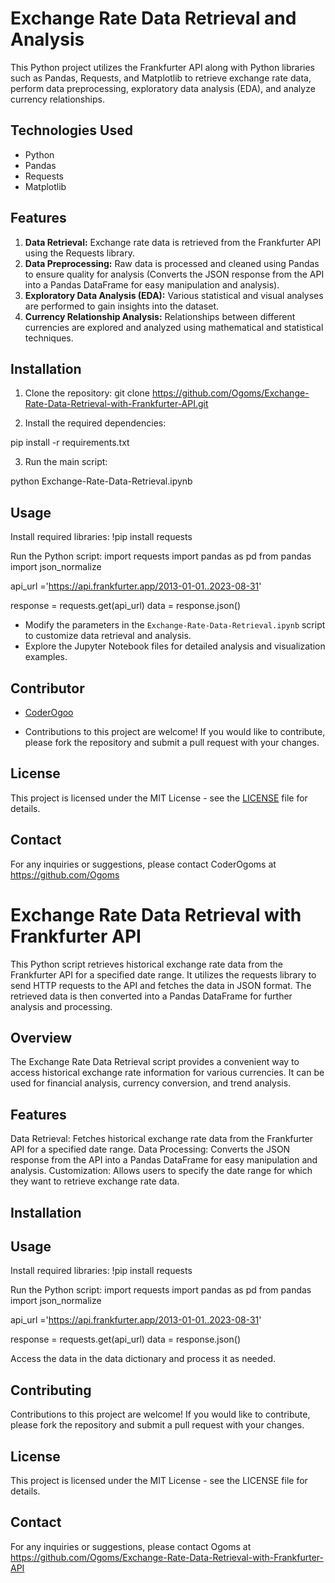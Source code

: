 # Exchange Rate Data Retrieval and Analysis

This Python project utilizes the Frankfurter API along with Python libraries such as Pandas, Requests, and Matplotlib to retrieve exchange rate data, perform data preprocessing, exploratory data analysis (EDA), and analyze currency relationships.

## Technologies Used

- Python
- Pandas
- Requests
- Matplotlib

## Features

1. **Data Retrieval:** Exchange rate data is retrieved from the Frankfurter API using the Requests library.
2. **Data Preprocessing:** Raw data is processed and cleaned using Pandas to ensure quality for analysis (Converts the JSON response from the API into a Pandas DataFrame for easy manipulation and analysis).
3. **Exploratory Data Analysis (EDA):** Various statistical and visual analyses are performed to gain insights into the dataset.
4. **Currency Relationship Analysis:** Relationships between different currencies are explored and analyzed using mathematical and statistical techniques.

## Installation

1. Clone the repository:
git clone <https://github.com/Ogoms/Exchange-Rate-Data-Retrieval-with-Frankfurter-API.git>


2. Install the required dependencies:

pip install -r requirements.txt


3. Run the main script:

python Exchange-Rate-Data-Retrieval.ipynb


## Usage

Install required libraries:
!pip install requests

Run the Python script:
import requests
import pandas as pd
from pandas import json_normalize

api_url ='https://api.frankfurter.app/2013-01-01..2023-08-31'

response = requests.get(api_url)
data = response.json()

- Modify the parameters in the `Exchange-Rate-Data-Retrieval.ipynb` script to customize data retrieval and analysis.
- Explore the Jupyter Notebook files for detailed analysis and visualization examples.

## Contributor

- [CoderOgoo](https://github.com/Ogoms)

- Contributions to this project are welcome! If you would like to contribute, please fork the repository and submit a pull request with your changes.

## License

This project is licensed under the MIT License - see the [LICENSE](LICENSE) file for details.

## **Contact**
For any inquiries or suggestions, please contact CoderOgoms at https://github.com/Ogoms








# **Exchange Rate Data Retrieval with Frankfurter API**
This Python script retrieves historical exchange rate data from the Frankfurter API for a specified date range. It utilizes the requests library to send HTTP requests to the API and fetches the data in JSON format. The retrieved data is then converted into a Pandas DataFrame for further analysis and processing.

## **Overview**
The Exchange Rate Data Retrieval script provides a convenient way to access historical exchange rate information for various currencies. It can be used for financial analysis, currency conversion, and trend analysis.

## **Features**
Data Retrieval: Fetches historical exchange rate data from the Frankfurter API for a specified date range.
Data Processing: Converts the JSON response from the API into a Pandas DataFrame for easy manipulation and analysis.
Customization: Allows users to specify the date range for which they want to retrieve exchange rate data.
## **Installation**

## **Usage**
Install required libraries:
!pip install requests

Run the Python script:
import requests
import pandas as pd
from pandas import json_normalize

api_url ='https://api.frankfurter.app/2013-01-01..2023-08-31'

response = requests.get(api_url)
data = response.json()

Access the data in the data dictionary and process it as needed.
## **Contributing**
Contributions to this project are welcome! If you would like to contribute, please fork the repository and submit a pull request with your changes.
## **License**
This project is licensed under the MIT License - see the LICENSE file for details.
## **Contact**
For any inquiries or suggestions, please contact Ogoms at https://github.com/Ogoms/Exchange-Rate-Data-Retrieval-with-Frankfurter-API
